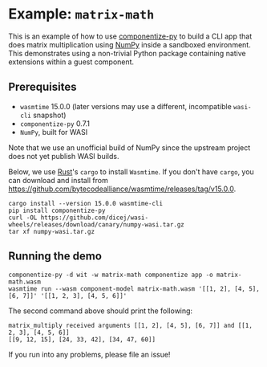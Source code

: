 # Example: `matrix-math`

This is an example of how to use [componentize-py] to build a CLI app that does
matrix multiplication using [NumPy] inside a sandboxed environment.  This
demonstrates using a non-trivial Python package containing native extensions
within a guest component.

[componentize-py]: https://github.com/bytecodealliance/componentize-py
[NumPy]: https://numpy.org

## Prerequisites

* `wasmtime` 15.0.0 (later versions may use a different, incompatible `wasi-cli` snapshot)
* `componentize-py` 0.7.1
* `NumPy`, built for WASI

Note that we use an unofficial build of NumPy since the upstream project does
not yet publish WASI builds.

Below, we use [Rust](https://rustup.rs/)'s `cargo` to install `Wasmtime`.  If
you don't have `cargo`, you can download and install from
https://github.com/bytecodealliance/wasmtime/releases/tag/v15.0.0.

```
cargo install --version 15.0.0 wasmtime-cli
pip install componentize-py
curl -OL https://github.com/dicej/wasi-wheels/releases/download/canary/numpy-wasi.tar.gz
tar xf numpy-wasi.tar.gz
```

## Running the demo

```
componentize-py -d wit -w matrix-math componentize app -o matrix-math.wasm
wasmtime run --wasm component-model matrix-math.wasm '[[1, 2], [4, 5], [6, 7]]' '[[1, 2, 3], [4, 5, 6]]'
```

The second command above should print the following:

```
matrix_multiply received arguments [[1, 2], [4, 5], [6, 7]] and [[1, 2, 3], [4, 5, 6]]
[[9, 12, 15], [24, 33, 42], [34, 47, 60]]
```

If you run into any problems, please file an issue!
